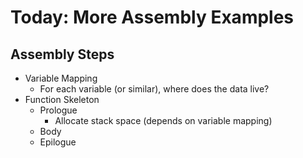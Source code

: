 
# Today: More Assembly Examples


## Assembly Steps

 - Variable Mapping
   - For each variable (or similar), where does the data live?
 - Function Skeleton
   - Prologue
     - Allocate stack space (depends on variable mapping)
   - Body
   - Epilogue
